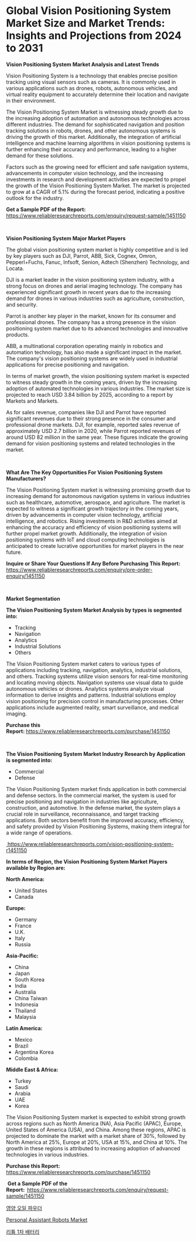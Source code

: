<p><h1>Global Vision Positioning System Market Size and Market Trends: Insights and Projections from 2024 to 2031</h1></p><p><strong>Vision Positioning System Market Analysis and Latest Trends</strong></p>
<p><p>Vision Positioning System is a technology that enables precise position tracking using visual sensors such as cameras. It is commonly used in various applications such as drones, robots, autonomous vehicles, and virtual reality equipment to accurately determine their location and navigate in their environment.</p><p>The Vision Positioning System Market is witnessing steady growth due to the increasing adoption of automation and autonomous technologies across different industries. The demand for sophisticated navigation and position tracking solutions in robots, drones, and other autonomous systems is driving the growth of this market. Additionally, the integration of artificial intelligence and machine learning algorithms in vision positioning systems is further enhancing their accuracy and performance, leading to a higher demand for these solutions.</p><p>Factors such as the growing need for efficient and safe navigation systems, advancements in computer vision technology, and the increasing investments in research and development activities are expected to propel the growth of the Vision Positioning System Market. The market is projected to grow at a CAGR of 5.1% during the forecast period, indicating a positive outlook for the industry.</p></p>
<p><strong>Get a Sample PDF of the Report:&nbsp;</strong> <a href="https://www.reliableresearchreports.com/enquiry/request-sample/1451150">https://www.reliableresearchreports.com/enquiry/request-sample/1451150</a></p>
<p>&nbsp;</p>
<p><strong>Vision Positioning System Major Market Players</strong></p>
<p><p>The global vision positioning system market is highly competitive and is led by key players such as DJI, Parrot, ABB, Sick, Cognex, Omron, Pepperl+Fuchs, Fanuc, Infsoft, Senion, Adtech (Shenzhen) Technology, and Locata. </p><p>DJI is a market leader in the vision positioning system industry, with a strong focus on drones and aerial imaging technology. The company has experienced significant growth in recent years due to the increasing demand for drones in various industries such as agriculture, construction, and security.</p><p>Parrot is another key player in the market, known for its consumer and professional drones. The company has a strong presence in the vision positioning system market due to its advanced technologies and innovative products.</p><p>ABB, a multinational corporation operating mainly in robotics and automation technology, has also made a significant impact in the market. The company's vision positioning systems are widely used in industrial applications for precise positioning and navigation.</p><p>In terms of market growth, the vision positioning system market is expected to witness steady growth in the coming years, driven by the increasing adoption of automated technologies in various industries. The market size is projected to reach USD 3.84 billion by 2025, according to a report by Markets and Markets.</p><p>As for sales revenue, companies like DJI and Parrot have reported significant revenues due to their strong presence in the consumer and professional drone markets. DJI, for example, reported sales revenue of approximately USD 2.7 billion in 2020, while Parrot reported revenues of around USD 82 million in the same year. These figures indicate the growing demand for vision positioning systems and related technologies in the market.</p></p>
<p>&nbsp;</p>
<p><strong>What Are The Key Opportunities For Vision Positioning System Manufacturers?</strong></p>
<p><p>The Vision Positioning System market is witnessing promising growth due to increasing demand for autonomous navigation systems in various industries such as healthcare, automotive, aerospace, and agriculture. The market is expected to witness a significant growth trajectory in the coming years, driven by advancements in computer vision technology, artificial intelligence, and robotics. Rising investments in R&D activities aimed at enhancing the accuracy and efficiency of vision positioning systems will further propel market growth. Additionally, the integration of vision positioning systems with IoT and cloud computing technologies is anticipated to create lucrative opportunities for market players in the near future.</p></p>
<p><strong>Inquire or Share Your Questions If Any Before Purchasing This Report:</strong> <a href="https://www.reliableresearchreports.com/enquiry/pre-order-enquiry/1451150">https://www.reliableresearchreports.com/enquiry/pre-order-enquiry/1451150</a></p>
<p>&nbsp;</p>
<p><strong>Market Segmentation</strong></p>
<p><strong>The Vision Positioning System Market Analysis by types is segmented into:</strong></p>
<p><ul><li>Tracking</li><li>Navigation</li><li>Analytics</li><li>Industrial Solutions</li><li>Others</li></ul></p>
<p><p>The Vision Positioning System market caters to various types of applications including tracking, navigation, analytics, industrial solutions, and others. Tracking systems utilize vision sensors for real-time monitoring and locating moving objects. Navigation systems use visual data to guide autonomous vehicles or drones. Analytics systems analyze visual information to derive insights and patterns. Industrial solutions employ vision positioning for precision control in manufacturing processes. Other applications include augmented reality, smart surveillance, and medical imaging.</p></p>
<p><strong>Purchase this Report:&nbsp;</strong><a href="https://www.reliableresearchreports.com/purchase/1451150">https://www.reliableresearchreports.com/purchase/1451150</a></p>
<p>&nbsp;</p>
<p><strong>The Vision Positioning System Market Industry Research by Application is segmented into:</strong></p>
<p><ul><li>Commercial</li><li>Defense</li></ul></p>
<p><p>The Vision Positioning System market finds application in both commercial and defense sectors. In the commercial market, the system is used for precise positioning and navigation in industries like agriculture, construction, and automotive. In the defense market, the system plays a crucial role in surveillance, reconnaissance, and target tracking applications. Both sectors benefit from the improved accuracy, efficiency, and safety provided by Vision Positioning Systems, making them integral for a wide range of operations.</p></p>
<p><a href="https://www.reliableresearchreports.com/vision-positioning-system-r1451150">&nbsp;https://www.reliableresearchreports.com/vision-positioning-system-r1451150</a></p>
<p><strong>In terms of Region, the Vision Positioning System Market Players available by Region are:</strong></p>
<p>
    <p> <strong> North America: </strong>
        <ul>
            <li>United States</li>
            <li>Canada</li>
        </ul>
        </p> 
    <p> <strong> Europe: </strong>
        <ul>
            <li>Germany</li>
            <li>France</li>
            <li>U.K.</li>
            <li>Italy</li>
            <li>Russia</li>
        </ul>
        </p> 
    <p> <strong> Asia-Pacific: </strong>
        <ul>
            <li>China</li>
            <li>Japan</li>
            <li>South Korea</li>
            <li>India</li>
            <li>Australia</li>
            <li>China Taiwan</li>
            <li>Indonesia</li>
            <li>Thailand</li>
            <li>Malaysia</li>
        </ul>
        </p> 
    <p> <strong> Latin America: </strong>
        <ul>
            <li>Mexico</li>
            <li>Brazil</li>
            <li>Argentina Korea</li>
            <li>Colombia</li>
        </ul>
        </p> 
    <p> <strong> Middle East & Africa: </strong>
        <ul>
            <li>Turkey</li>
            <li>Saudi</li>
            <li>Arabia</li>
            <li>UAE</li>
            <li>Korea</li>
        </ul>
    </p>
    </p>
<p><p>The Vision Positioning System market is expected to exhibit strong growth across regions such as North America (NA), Asia Pacific (APAC), Europe, United States of America (USA), and China. Among these regions, APAC is projected to dominate the market with a market share of 30%, followed by North America at 25%, Europe at 20%, USA at 15%, and China at 10%. The growth in these regions is attributed to increasing adoption of advanced technologies in various industries.</p></p>
<p><strong>Purchase this Report: </strong><a href="https://www.reliableresearchreports.com/purchase/1451150">https://www.reliableresearchreports.com/purchase/1451150</a></p>
<p>&nbsp;<strong>Get a Sample PDF of the Report:&nbsp;&nbsp;</strong><a href="https://www.reliableresearchreports.com/enquiry/request-sample/1451150">https://www.reliableresearchreports.com/enquiry/request-sample/1451150</a></p>
<p><strong></strong></p>
<p><p><a href="https://github.com/JeromeRtyau89966/Market-Research-Report-List-1/blob/main/967701426881.md">영양 오일 파우더</a></p><p><a href="https://github.com/Airanohannonzb68e5pb53oc1/Market-Research-Report-List-2/blob/main/personal-assistant-robots-market.md">Personal Assistant Robots Market</a></p><p><a href="https://github.com/TimmyMann6767/Market-Research-Report-List-1/blob/main/751362126880.md">리튬 1차 배터리</a></p></p>